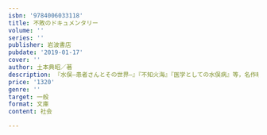 ```yaml
---
isbn: '9784006033118'
title: 不敗のドキュメンタリー
volume: ''
series: ''
publisher: 岩波書店
pubdate: '2019-01-17'
cover: ''
author: 土本典昭／著
description: 『水俣―患者さんとその世界―』『不知火海』『医学としての水俣病』等，名作映画の作り手の思想と仕事の全貌がいま甦る．
price: '1320'
genre: ''
target: 一般
format: 文庫
content: 社会

---
```

